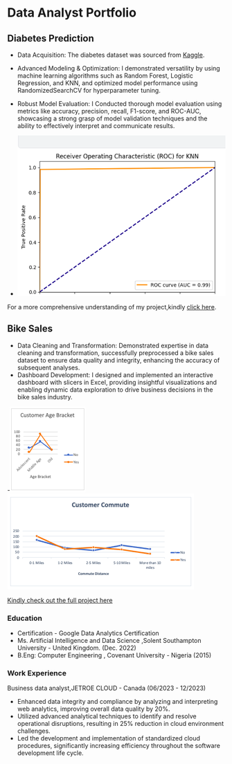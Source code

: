 # Data Analyst Portfolio 

## Diabetes Prediction

- Data Acquisition: The diabetes dataset was sourced from [Kaggle](https://www.kaggle.com/datasets/nanditapore/healthcare-diabetes/data).
- Advanced Modeling & Optimization: I demonstrated versatility by using machine learning algorithms such as Random Forest, Logistic Regression, and KNN, and optimized model performance using RandomizedSearchCV for hyperparameter tuning.
- Robust Model Evaluation: I Conducted thorough model evaluation using metrics like accuracy, precision, recall, F1-score, and ROC-AUC, showcasing a strong grasp of model validation techniques and the ability to effectively interpret and communicate results.

- ![Diabetes Prediction ROC Curve](Assets/Diabetes.png)
  
For a more comprehensive understanding of my project,kindly [click here](https://www.kaggle.com/code/chikkychoc/notebook973d3c5b8a/input).

## Bike Sales

-  Data Cleaning and Transformation: Demonstrated expertise in data cleaning and transformation, successfully preprocessed a bike sales dataset to ensure data quality and integrity, enhancing the accuracy of subsequent analyses.
- Dashboard Development: I designed and implemented an interactive dashboard with slicers in Excel, providing insightful visualizations and enabling dynamic data exploration to drive business decisions in the bike sales industry.
  
-![Bike Customer Age Bracket](Assets/CustomerAgeBracket.png)                            ![Customer commute Distance](Assets/commutedistance.png)

[Kindly check out the full project here](https://github.com/stellatee19/Stellaprojects/blob/60f59a520196e724059b45441878632af11da116/Excel%20Project%20Dataset.xlsx)














### Education
- Certification - Google Data Analytics Certification
- Ms. Artificial Intelligence and Data Science ,Solent Southampton University - United Kingdom. (Dec. 2022)
- B.Eng: Computer Engineering , Covenant University - Nigeria (2015)


### Work Experience
Business data analyst,JETROE CLOUD - Canada (06/2023 - 12/2023)
- Enhanced data integrity and compliance by analyzing and interpreting web analytics, improving overall
data quality by 20%.
- Utilized advanced analytical techniques to identify and resolve operational disruptions, resulting in 25%
reduction in cloud environment challenges.
- Led the development and implementation of standardized cloud procedures, significantly increasing
efficiency throughout the software development life cycle.
